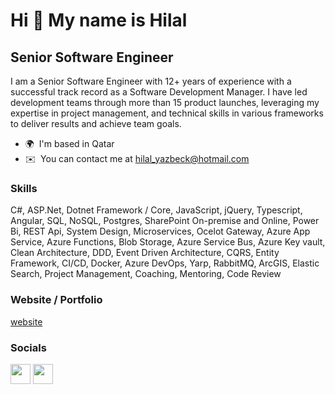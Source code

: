 Hi 👋 My name is Hilal
======================

Senior Software Engineer
------------------------

I am a Senior Software Engineer with 12+ years of experience with a successful track record as a Software Development Manager. I have led development teams through more than 15 product launches, leveraging my expertise in project management, and technical skills in various frameworks to deliver results and achieve team goals.

 *   🌍  I'm based in Qatar
 *   ✉️  You can contact me at [hilal\_yazbeck@hotmail.com](mailto:hilal_yazbeck@hotmail.com)


### Skills
C#, ASP.Net, Dotnet Framework / Core, JavaScript, jQuery, Typescript, Angular, SQL, NoSQL, Postgres, SharePoint On-premise and Online, Power Bi, REST Api, System Design, Microservices, Ocelot Gateway, Azure App Service, Azure Functions, Blob Storage, Azure Service Bus, Azure Key vault, Clean Architecture, DDD, Event Driven Architecture, CQRS, Entity Framework, CI/CD, Docker, Azure DevOps, Yarp, RabbitMQ, ArcGIS, Elastic Search, Project Management, Coaching, Mentoring, Code Review

### Website / Portfolio
 <a href="https://hyazbek.azurewebsites.net" target="_blank" rel="noreferrer">website</a>
                    
### Socials
<p align="left">
 <a href="https://www.github.com/Hyazbek" target="_blank" rel="noreferrer"><img src="https://raw.githubusercontent.com/danielcranney/readme-generator/main/public/icons/socials/github.svg" width="32" height="32" /></a>
     <a href="https://www.linkedin.com/in/hilalyazbek" target="_blank" rel="noreferrer"><img src="https://raw.githubusercontent.com/danielcranney/readme-generator/main/public/icons/socials/linkedin.svg" width="32" height="32" /></a></p>
